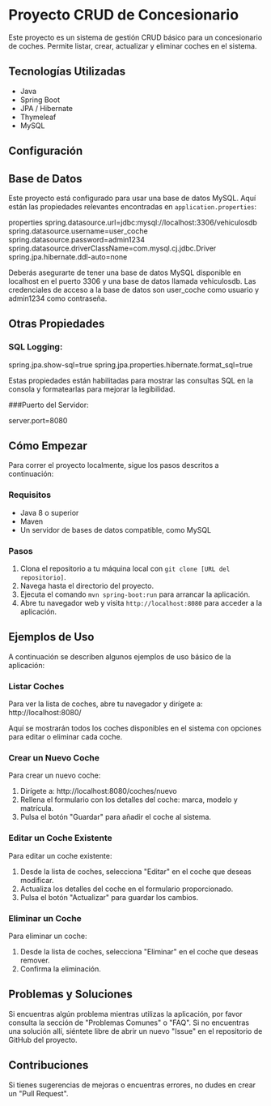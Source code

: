# Proyecto CRUD de Concesionario

Este proyecto es un sistema de gestión CRUD básico para un concesionario de coches. Permite listar, crear, actualizar y eliminar coches en el sistema.

## Tecnologías Utilizadas
- Java
- Spring Boot
- JPA / Hibernate
- Thymeleaf
- MySQL

## Configuración
## Base de Datos
Este proyecto está configurado para usar una base de datos MySQL. Aquí están las propiedades relevantes encontradas en `application.properties`:

properties
spring.datasource.url=jdbc:mysql://localhost:3306/vehiculosdb
spring.datasource.username=user_coche
spring.datasource.password=admin1234
spring.datasource.driverClassName=com.mysql.cj.jdbc.Driver
spring.jpa.hibernate.ddl-auto=none

Deberás asegurarte de tener una base de datos MySQL disponible en localhost en el puerto 3306 y una base de datos llamada vehiculosdb. Las credenciales de acceso a la base de datos son user_coche como usuario y admin1234 como contraseña.

## Otras Propiedades

### SQL Logging:

spring.jpa.show-sql=true
spring.jpa.properties.hibernate.format_sql=true

Estas propiedades están habilitadas para mostrar las consultas SQL en la consola y formatearlas para mejorar la legibilidad.

###Puerto del Servidor:

server.port=8080

## Cómo Empezar
Para correr el proyecto localmente, sigue los pasos descritos a continuación:

### Requisitos
- Java 8 o superior
- Maven
- Un servidor de bases de datos compatible, como MySQL

### Pasos
1. Clona el repositorio a tu máquina local con `git clone [URL del repositorio]`.
2. Navega hasta el directorio del proyecto.
3. Ejecuta el comando `mvn spring-boot:run` para arrancar la aplicación.
4. Abre tu navegador web y visita `http://localhost:8080` para acceder a la aplicación.

## Ejemplos de Uso
A continuación se describen algunos ejemplos de uso básico de la aplicación:

### Listar Coches
Para ver la lista de coches, abre tu navegador y dirígete a: http://localhost:8080/

Aquí se mostrarán todos los coches disponibles en el sistema con opciones para editar o eliminar cada coche.

### Crear un Nuevo Coche
Para crear un nuevo coche:
1. Dirígete a: http://localhost:8080/coches/nuevo
2. Rellena el formulario con los detalles del coche: marca, modelo y matrícula.
3. Pulsa el botón "Guardar" para añadir el coche al sistema.

### Editar un Coche Existente
Para editar un coche existente:
1. Desde la lista de coches, selecciona "Editar" en el coche que deseas modificar.
2. Actualiza los detalles del coche en el formulario proporcionado.
3. Pulsa el botón "Actualizar" para guardar los cambios.

### Eliminar un Coche
Para eliminar un coche:
1. Desde la lista de coches, selecciona "Eliminar" en el coche que deseas remover.
2. Confirma la eliminación.


## Problemas y Soluciones
Si encuentras algún problema mientras utilizas la aplicación, por favor consulta la sección de "Problemas Comunes" o "FAQ". Si no encuentras una solución allí, siéntete libre de abrir un nuevo "Issue" en el repositorio de GitHub del proyecto.

## Contribuciones
Si tienes sugerencias de mejoras o encuentras errores, no dudes en crear un "Pull Request".


